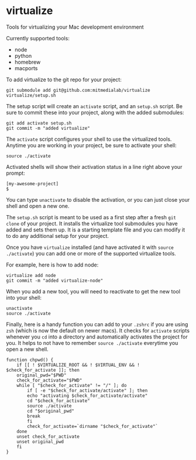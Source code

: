 # virtualize
Tools for virtualizing your Mac development environment

Currently supported tools:
 - node
 - python
 - homebrew
 - macports

To add virtualize to the git repo for your project:

```
git submodule add git@github.com:mitmedialab/virtualize
virtualize/setup.sh
```

The setup script will create an `activate` script, and an `setup.sh` script. Be sure to commit these into your project, along with the added submodules:

```
git add activate setup.sh
git commit -m "added virtualize"
```

The `activate` script configures your shell to use the virtualized tools. Anytime you are working in your project, be sure to activate your shell:

```
source ./activate
```

Activated shells will show their activation status in a line right above your prompt:

```
[my-awesome-project]
$
```

You can type `unactivate` to disable the activation, or you can just close your shell and open a new one.

The `setup.sh` script is meant to be used as a first step after a fresh `git clone` of your project. It installs the virtualize tool submodules you have added and sets them up. It is a starting template file and you can modify it to do any additional setup for your project.

Once you have `virtualize` installed (and have activated it with `source ./activate`) you can add one or more of the supported virtualize tools.

For example, here is how to add node:
```
virtualize add node
git commit -m "added virtualize-node"
```

When you add a new tool, you will need to reactivate to get the new tool into your shell:
```
unactivate
source ./activate
```

Finally, here is a handy function you can add to your `.zshrc` if you are using `zsh` (which is now the default on newer macs). It checks for `activate` scripts whenever you `cd` into a directory and automatically activates the project for you. It helps to not have to remember `source ./activate` everytime you open a new shell.
```
function chpwd() {
    if [[ ! $VIRTUALIZE_ROOT && ! $VIRTUAL_ENV && ! $check_for_activate ]]; then
	original_pwd="$PWD"
	check_for_activate="$PWD"
	while [ "$check_for_activate" != "/" ]; do
	    if [ -e "$check_for_activate/activate" ]; then
		echo "activating $check_for_activate/activate"
		cd "$check_for_activate"
		source ./activate
		cd "$original_pwd"
		break
	    fi
	    check_for_activate=`dirname "$check_for_activate"`
	done
	unset check_for_activate
	unset original_pwd
    fi
}
```
